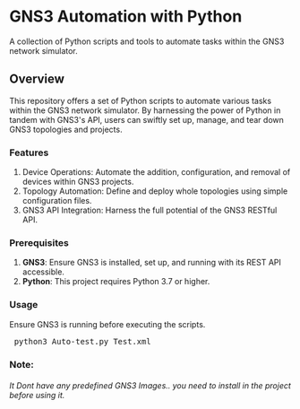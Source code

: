 # **GNS3 Automation with Python**
A collection of Python scripts and tools to automate tasks within the GNS3 network simulator.

## Overview
This repository offers a set of Python scripts to automate various tasks within the GNS3 network simulator. By harnessing the power of Python in tandem with GNS3's API, users can swiftly set up, manage, and tear down GNS3 topologies and projects.

### Features

1. Device Operations: Automate the addition, configuration, and removal of devices within GNS3 projects.
2. Topology Automation: Define and deploy whole topologies using simple configuration files.
3. GNS3 API Integration: Harness the full potential of the GNS3 RESTful API.

### Prerequisites

1. **GNS3**: Ensure GNS3 is installed, set up, and running with its REST API accessible.
2. **Python**: This project requires Python 3.7 or higher.

### Usage
Ensure GNS3 is running before executing the scripts.

<pre>
 python3 Auto-test.py Test.xml
</pre> 


### Note:

###### It Dont have any predefined GNS3 Images.. you need to install in the project before using it.